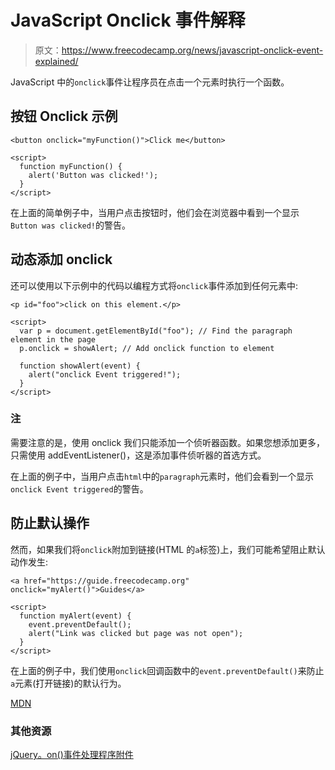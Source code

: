 # JavaScript Onclick 事件解释

> 原文：<https://www.freecodecamp.org/news/javascript-onclick-event-explained/>

JavaScript 中的`onclick`事件让程序员在点击一个元素时执行一个函数。

## 按钮 Onclick 示例

```
<button onclick="myFunction()">Click me</button>

<script>
  function myFunction() {
    alert('Button was clicked!');
  }
</script>
```

在上面的简单例子中，当用户点击按钮时，他们会在浏览器中看到一个显示`Button was clicked!`的警告。

## 动态添加 onclick

还可以使用以下示例中的代码以编程方式将`onclick`事件添加到任何元素中:

```
<p id="foo">click on this element.</p>

<script>
  var p = document.getElementById("foo"); // Find the paragraph element in the page
  p.onclick = showAlert; // Add onclick function to element

  function showAlert(event) {
    alert("onclick Event triggered!");
  }
</script>
```

### **注**

需要注意的是，使用 onclick 我们只能添加一个侦听器函数。如果您想添加更多，只需使用 addEventListener()，这是添加事件侦听器的首选方式。

在上面的例子中，当用户点击`html`中的`paragraph`元素时，他们会看到一个显示`onclick Event triggered`的警告。

## 防止默认操作

然而，如果我们将`onclick`附加到链接(HTML 的`a`标签)上，我们可能希望阻止默认动作发生:

```
<a href="https://guide.freecodecamp.org" onclick="myAlert()">Guides</a>

<script>
  function myAlert(event) {
    event.preventDefault();
    alert("Link was clicked but page was not open");
  }
</script>
```

在上面的例子中，我们使用`onclick`回调函数中的`event.preventDefault()`来防止`a`元素(打开链接)的默认行为。

[MDN](https://developer.mozilla.org/en-US/docs/Web/API/GlobalEventHandlers/onclick)

### 其他资源

[jQuery。on()事件处理程序附件](https://api.jquery.com/on/)